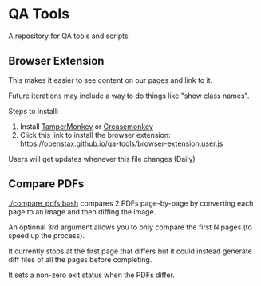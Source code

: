 # QA Tools

A repository for QA tools and scripts

## Browser Extension

This makes it easier to see content on our pages and link to it.

Future iterations may include a way to do things like "show class names".

Steps to install:

1. Install [TamperMonkey](https://www.tampermonkey.net) or [Greasemonkey](https://addons.mozilla.org/en-US/firefox/addon/greasemonkey/)
1. Click this link to install the browser extension: https://openstax.github.io/qa-tools/browser-extension.user.js

Users will get updates whenever this file changes (Daily)


## Compare PDFs

[./compare_pdfs.bash](./compare_pdfs.bash) compares 2 PDFs page-by-page by converting each page to an image and then diffing the image.

An optional 3rd argument allows you to only compare the first N pages (to speed up the process).

It currently stops at the first page that differs but it could instead generate diff files of all the pages before completing.

It sets a non-zero exit status when the PDFs differ.